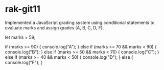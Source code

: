 # rak-git11
Implemented a JavaScript grading system using conditional statements to evaluate marks and assign grades (A, B, C, D, F).

let marks = 59;

if (marks >= 90) {
    console.log("A");
} else if (marks >= 70 && marks < 90) {
    console.log("B");
} else if (marks >= 50 && marks < 70) {
    console.log("C");
} else if (marks >= 40 && marks < 50) {
    console.log("D");
} else {
    console.log("F");
}
